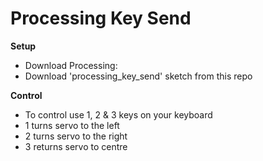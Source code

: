 ﻿# Processing Key Send

**Setup**
 - Download Processing: 
 - Download 'processing_key_send' sketch from this repo

**Control**

 - To control use 1, 2 & 3 keys on your keyboard 
 - 1 turns servo to the left
 - 2 turns servo to the right
 - 3 returns servo to centre

